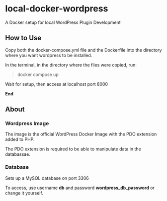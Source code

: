 # local-docker-wordpress

A Docker setup for local WordPress Plugin Development

## How to Use

Copy both the docker-compose.yml file and the Dockerfile into the directory where you want wordpress to be installed.

In the terminal, in the directory where the files were copied, run:

> docker compose up

Wait for setup, then access at localhost port 8000

**End**

## About

### Wordpress Image

The image is the official WordPress Docker Image with the PDO extension added to PHP.

The PDO extension is required to be able to manipulate data in the databassae.

### Database

Sets up a MySQL database on port 3306

To access, use username **db** and password **wordpress_db_password** or change it yourself.
